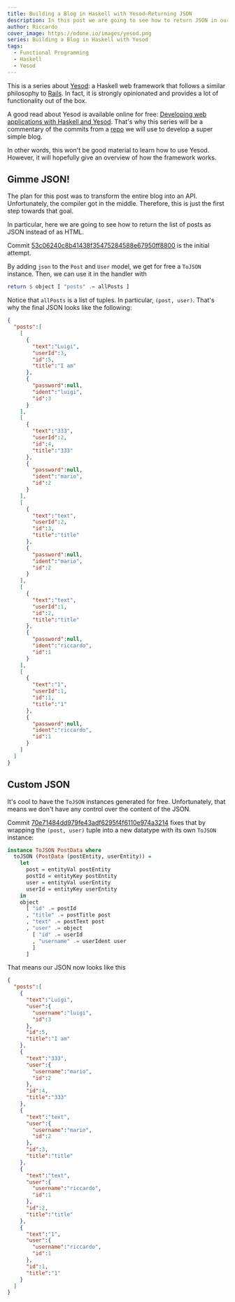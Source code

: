 ```yaml
---
title: Building a Blog in Haskell with Yesod–Returning JSON
description: In this post we are going to see how to return JSON in our Yesod blog
author: Riccardo
cover_image: https://odone.io/images/yesod.png
series: Building a Blog in Haskell with Yesod
tags:
  - Functional Programming
  - Haskell
  - Yesod
---
```


This is a series about [Yesod](https://www.yesodweb.com/): a Haskell web framework that follows a similar philosophy to [Rails](https://rubyonrails.org/). In fact, it is strongly opinionated and provides a lot of functionality out of the box.

A good read about Yesod is available online for free: [Developing web applications with Haskell and Yesod](https://www.yesodweb.com/book). That's why this series will be a commentary of the commits from a [repo](https://github.com/3v0k4/yesod-blog) we will use to develop a super simple blog.

In other words, this won't be good material to learn how to use Yesod. However, it will hopefully give an overview of how the framework works.

## Gimme JSON!

The plan for this post was to transform the entire blog into an API. Unfortunately, the compiler got in the middle. Therefore, this is just the first step towards that goal.

In particular, here we are going to see how to return the list of posts as JSON instead of as HTML.

Commit [53c06240c8b41438f35475284588e67950ff8800](https://github.com/3v0k4/yesod-blog/commit/53c06240c8b41438f35475284588e67950ff8800) is the initial attempt. 

By adding `json` to the `Post` and `User` model, we get for free a `ToJSON` instance. Then, we can use it in the handler with

```hs
return $ object [ "posts" .= allPosts ]
```

Notice that `allPosts` is a list of tuples. In particular, `(post, user)`. That's why the final JSON looks like the following:

```json
{
  "posts":[
    [
      {
        "text":"Luigi",
        "userId":3,
        "id":5,
        "title":"I am"
      },
      {
        "password":null,
        "ident":"luigi",
        "id":3
      }
    ],
    [
      {
        "text":"333",
        "userId":2,
        "id":4,
        "title":"333"
      },
      {
        "password":null,
        "ident":"mario",
        "id":2
      }
    ],
    [
      {
        "text":"text",
        "userId":2,
        "id":3,
        "title":"title"
      },
      {
        "password":null,
        "ident":"mario",
        "id":2
      }
    ],
    [
      {
        "text":"text",
        "userId":1,
        "id":2,
        "title":"title"
      },
      {
        "password":null,
        "ident":"riccardo",
        "id":1
      }
    ],
    [
      {
        "text":"1",
        "userId":1,
        "id":1,
        "title":"1"
      },
      {
        "password":null,
        "ident":"riccardo",
        "id":1
      }
    ]
  ]
}
```

## Custom JSON

It's cool to have the `ToJSON` instances generated for free. Unfortunately, that means we don't have any control over the content of the JSON.

Commit [70e71484dd979fe43adf6295f4f6110e974a3214](https://github.com/3v0k4/yesod-blog/commit/70e71484dd979fe43adf6295f4f6110e974a3214) fixes that by wrapping the `(post, user)` tuple into a new datatype with its own `ToJSON` instance:

```hs
instance ToJSON PostData where
  toJSON (PostData (postEntity, userEntity)) =
    let
      post = entityVal postEntity
      postId = entityKey postEntity
      user = entityVal userEntity
      userId = entityKey userEntity
    in
    object
      [ "id" .= postId
      , "title" .= postTitle post
      , "text" .= postText post
      , "user" .= object
        [ "id" .= userId
        , "username" .= userIdent user
        ]
      ]
```

That means our JSON now looks like this

```json
{
  "posts":[
    {
      "text":"Luigi",
      "user":{
        "username":"luigi",
        "id":3
      },
      "id":5,
      "title":"I am"
    },
    {
      "text":"333",
      "user":{
        "username":"mario",
        "id":2
      },
      "id":4,
      "title":"333"
    },
    {
      "text":"text",
      "user":{
        "username":"mario",
        "id":2
      },
      "id":3,
      "title":"title"
    },
    {
      "text":"text",
      "user":{
        "username":"riccardo",
        "id":1
      },
      "id":2,
      "title":"title"
    },
    {
      "text":"1",
      "user":{
        "username":"riccardo",
        "id":1
      },
      "id":1,
      "title":"1"
    }
  ]
}
```

